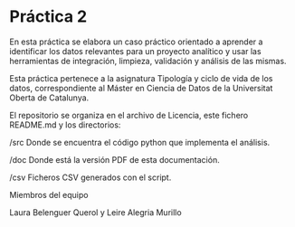 # Práctica 2


En esta práctica se elabora un caso práctico orientado a aprender a identificar los datos relevantes para un proyecto analítico y usar las herramientas de integración, limpieza, validación y análisis de las mismas. 

Esta práctica pertenece a la asignatura Tipología y ciclo de vida de los datos, correspondiente al Máster en Ciencia de Datos de la Universitat Oberta de Catalunya.

El repositorio se organiza en el archivo de Licencia, este fichero README.md y los directorios:

/src Donde se encuentra el código python que implementa el análisis.

/doc Donde está la versión PDF de esta documentación.

/csv Ficheros CSV generados con el script. 

Miembros del equipo

Laura Belenguer Querol y Leire Alegria Murillo
